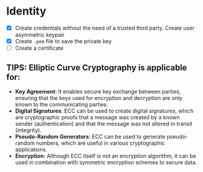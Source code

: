 # Identity

- [x] Create credentials without the need of a trusted third party. Create user asymmetric keypair
- [x] Create `.pem` file to save the private key
- [ ] Create a certificate 

## TIPS: Elliptic Curve Cryptography is applicable for:

- __Key Agreement__: It enables secure key exchange between parties, ensuring that the keys used for encryption and decryption are only known to the communicating parties.
- __Digital Signatures__: ECC can be used to create digital signatures, which are cryptographic proofs that a message was created by a known sender (authentication) and that the message was not altered in transit (integrity).
- __Pseudo-Random Generators__: ECC can be used to generate pseudo-random numbers, which are useful in various cryptographic applications.
- __Encryption__: Although ECC itself is not an encryption algorithm, it can be used in combination with symmetric encryption schemes to secure data.